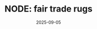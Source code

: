 ---
title: "NODE: fair trade rugs"
date: 2025-09-05
description: "Initiative by Chris Haughton. Video by Omar O'Sullivan"
video_url: "https://vimeo.com/49377756"
video_type: "vimeo"
featured: false
order: 2
---